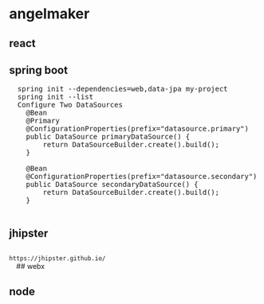 # angelmaker
## react

## spring boot
  <pre>
  spring init --dependencies=web,data-jpa my-project
  spring init --list
  Configure Two DataSources
    @Bean
    @Primary
    @ConfigurationProperties(prefix="datasource.primary")
    public DataSource primaryDataSource() {
        return DataSourceBuilder.create().build();
    }
    
    @Bean
    @ConfigurationProperties(prefix="datasource.secondary")
    public DataSource secondaryDataSource() {
        return DataSourceBuilder.create().build();
    }
  </pre>
## jhipster
  <code>
https://jhipster.github.io/
  </code>
## webx

## node
